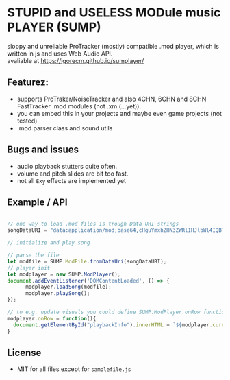 # STUPID and USELESS MODule music PLAYER (SUMP)
sloppy and unreliable ProTracker (mostly) compatible .mod player, which is written in js and uses Web Audio API. <br>
avaliable at https://igorecm.github.io/sumplayer/
## Featurez:
* supports ProTraker/NoiseTracker and also 4CHN, 6CHN and 8CHN FastTracker .mod modules (not .xm (...yet)).
* you can embed this in your projects and maybe even game projects (not tested)
* .mod parser class and sound utils
## Bugs and issues
* audio playback stutters quite often.
* volume and pitch slides are bit too fast.
* not all `Exy` effects are implemented yet
## Example / API
```js

// one way to load .mod files is trough Data URI strings
songDataURI = "data:application/mod;base64,cHguYmxhZHN3ZWRlIHJlbWl4IQBTVC0x...";

// initialize and play song

// parse the file
let modfile = SUMP.ModFile.fromDataUri(songDataURI);
// player init
let modplayer = new SUMP.ModPlayer();
document.addEventListener('DOMContentLoaded', () => {
      modplayer.loadSong(modfile);
      modplayer.playSong();
});

// to e.g. update visuals you could define SUMP.ModPlayer.onRow function
modplayer.onRow = function(){
  document.getElementById("playbackInfo").innerHTML = `${modplayer.currentPosition}:${modplayer.currentRow} `;
}
```
## License
* MIT for all files except for `samplefile.js`
